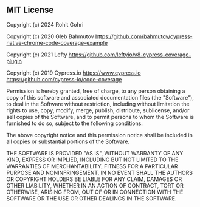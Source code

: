 ## MIT License

Copyright (c) 2024 Rohit Gohri

Copyright (c) 2020 Gleb Bahmutov
<https://github.com/bahmutov/cypress-native-chrome-code-coverage-example>

Copyright (c) 2021 Lefty
<https://github.com/leftyio/v8-cypress-coverage-plugin>

Copyright (c) 2019 Cypress.io <https://www.cypress.io>
<https://github.com/cypress-io/code-coverage>

Permission is hereby granted, free of charge, to any person
obtaining a copy of this software and associated documentation
files (the "Software"), to deal in the Software without
restriction, including without limitation the rights to use,
copy, modify, merge, publish, distribute, sublicense, and/or sell
copies of the Software, and to permit persons to whom the
Software is furnished to do so, subject to the following
conditions:

The above copyright notice and this permission notice shall be
included in all copies or substantial portions of the Software.

THE SOFTWARE IS PROVIDED "AS IS", WITHOUT WARRANTY OF ANY KIND,
EXPRESS OR IMPLIED, INCLUDING BUT NOT LIMITED TO THE WARRANTIES
OF MERCHANTABILITY, FITNESS FOR A PARTICULAR PURPOSE AND
NONINFRINGEMENT. IN NO EVENT SHALL THE AUTHORS OR COPYRIGHT
HOLDERS BE LIABLE FOR ANY CLAIM, DAMAGES OR OTHER LIABILITY,
WHETHER IN AN ACTION OF CONTRACT, TORT OR OTHERWISE, ARISING
FROM, OUT OF OR IN CONNECTION WITH THE SOFTWARE OR THE USE OR
OTHER DEALINGS IN THE SOFTWARE.
